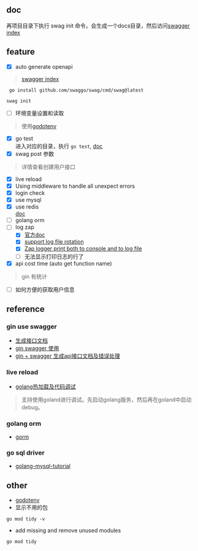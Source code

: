 ## doc
再项目目录下执行 swag init 命令，会生成一个docs目录，然后访问[swagger index](http://localhost:8080/swagger/index.html)
## feature
- [x] auto generate openapi
> [swagger index](http://localhost:8080/swagger/index.html)
```shell
 go install github.com/swaggo/swag/cmd/swag@latest
```
```shell
swag init
```
- [ ] 环境变量设置和读取
> 使用[godotenv](https://github.com/joho/godotenv)
- [x] go test  
进入对应的目录，执行 ```go test```, [doc](https://learnku.com/docs/build-web-application-with-golang/how-113-go-writes-test-cases/3224)
- [x] swag post 参数
>  详情查看创建用户接口
- [x] live reload
- [x] Using middleware to handle all unexpect errors
- [x] login check
- [x] use mysql
- [x] use redis  
[doc](https://redis.uptrace.dev/zh/)
- [ ] golang orm 
- [ ] log zap
  - [x] [官方doc](https://github.com/uber-go/zap)
  - [x] [support log file rotation](https://github.com/uber-go/zap/blob/master/FAQ.md)
  - [x] [Zap logger print both to console and to log file](https://stackoverflow.com/questions/50933936/zap-logger-print-both-to-console-and-to-log-file)
  - [ ] 无法显示打印日志的行了
- [x] api cost time (auto get function name)
> gin 有统计
- [ ] 如何方便的获取用户信息
## reference
### gin use swagger
- [生成接口文档](https://golang2.eddycjy.com/posts/ch2/04-api-doc/)
- [gin swagger 使用](https://www.cnblogs.com/quchunhui/p/16673000.html)
- [gin + swagger 生成api接口文档及错误处理](https://www.cnblogs.com/baixiaoyong/p/16051136.html)
### live reload
- [golang热加载及代码调试](https://wenkechen.github.io/posts/golang%E7%83%AD%E5%8A%A0%E8%BD%BD%E5%8F%8A%E4%BB%A3%E7%A0%81%E8%B0%83%E8%AF%95/)
> 支持使用goland进行调试。先启动golang服务，然后再在goland中启动debug。
### golang orm
- [gorm](https://gorm.io/docs/)
### go sql driver
- [golang-mysql-tutorial](https://tutorialedge.net/golang/golang-mysql-tutorial/)
## other
- [godotenv](https://github.com/joho/godotenv)
- 显示不用的包
```shell
go mod tidy -v
```
- add missing and remove unused modules
```shell
go mod tidy
```